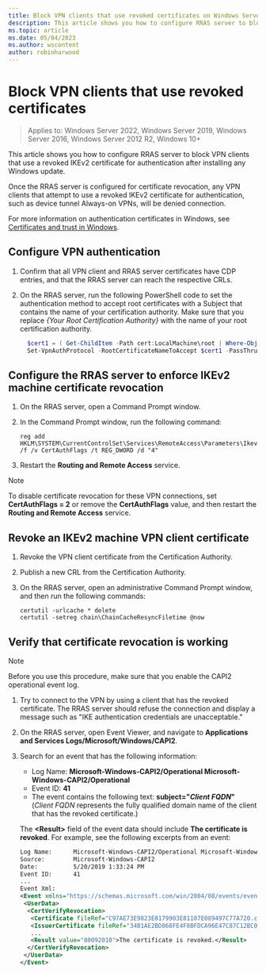 ```yaml
---
title: Block VPN clients that use revoked certificates on Windows Server
description: This article shows you how to configure RRAS server to block VPN clients that use a revoked IKEv2 certificate for authentication after installing any Windows update.
ms.topic: article
ms.date: 05/04/2023
ms.author: wscontent
author: robinharwood
---
```

# Block VPN clients that use revoked certificates

>Applies to: Windows Server 2022, Windows Server 2019, Windows Server 2016, Windows Server 2012 R2, Windows 10+

This article shows you how to configure RRAS server to block VPN clients that use a revoked IKEv2 certificate for authentication after installing any Windows update.

Once the RRAS server is configured for certificate revocation, any VPN clients that attempt to use a revoked IKEv2 certificate for authentication, such as device tunnel Always-on VPNs, will be denied connection.

For more information on authentication certificates in Windows, see [Certificates and trust in Windows](/windows-server/identity/ad-cs/certificate-trust).

## Configure VPN authentication

1. Confirm that all VPN client and RRAS server certificates have CDP entries, and that the RRAS server can reach the respective CRLs.

1. On the RRAS server, run the following PowerShell code to set the authentication method to accept root certificates with a Subject that contains the name of your certification authority. Make sure that you replace *{Your Root Certification Authority}* with the name of your root certification authority.

    ``` powershell
      $cert1 = ( Get-ChildItem -Path cert:LocalMachine\root | Where-Object -FilterScript { $_.Subject -Like "*CN={Your Root Certification Authority}*" } )
      Set-VpnAuthProtocol -RootCertificateNameToAccept $cert1 -PassThru
    ```

## Configure the RRAS server to enforce IKEv2 machine certificate revocation

1. On the RRAS server, open a Command Prompt window.

1. In the Command Prompt window, run the following command:

   ```
   reg add HKLM\SYSTEM\CurrentControlSet\Services\RemoteAccess\Parameters\Ikev2 /f /v CertAuthFlags /t REG_DWORD /d "4"
   ```

1. Restart the **Routing and Remote Access** service.

>[!NOTE]
>To disable certificate revocation for these VPN connections, set **CertAuthFlags = 2** or remove the **CertAuthFlags** value, and then restart the **Routing and Remote Access** service.

## Revoke an IKEv2 machine VPN client certificate

1. Revoke the VPN client certificate from the Certification Authority.

1. Publish a new CRL from the Certification Authority.

1. On the RRAS server, open an administrative Command Prompt window, and then run the following commands:

   ```
   certutil -urlcache * delete
   certutil -setreg chain\ChainCacheResyncFiletime @now
   ```

## Verify that certificate revocation is working

>[!NOTE]
> Before you use this procedure, make sure that you enable the CAPI2 operational event log.

1. Try to connect to the VPN by using a client that has the revoked certificate. The RRAS server should refuse the connection and display a message such as "IKE authentication credentials are unacceptable."

1. On the RRAS server, open Event Viewer, and navigate to **Applications and Services Logs/Microsoft/Windows/CAPI2**.

1. Search for an event that has the following information:
   * Log Name: **Microsoft-Windows-CAPI2/Operational Microsoft-Windows-CAPI2/Operational**
   * Event ID: **41**
   * The event contains the following text: **subject="*Client FQDN*"** (*Client FQDN* represents the fully qualified domain name of the client that has the revoked certificate.)

   The **\<Result>** field of the event data should include **The certificate is revoked**. For example, see the following excerpts from an event:

   ```xml
   Log Name:      Microsoft-Windows-CAPI2/Operational Microsoft-Windows-CAPI2/Operational
   Source:        Microsoft-Windows-CAPI2
   Date:          5/20/2019 1:33:24 PM
   Event ID:      41
   ...
   Event Xml:
   <Event xmlns="https://schemas.microsoft.com/win/2004/08/events/event">
    <UserData>
     <CertVerifyRevocation>
      <Certificate fileRef="C97AE73E9823E8179903E81107E089497C77A720.cer" subjectName="client01.corp.contoso.com" />
      <IssuerCertificate fileRef="34B1AE2BD868FE4F8BFDCA96E47C87C12BC01E3A.cer" subjectName="Contoso Root Certification Authority" />
      ...
      <Result value="80092010">The certificate is revoked.</Result>
     </CertVerifyRevocation>
    </UserData>
   </Event>
   ```

